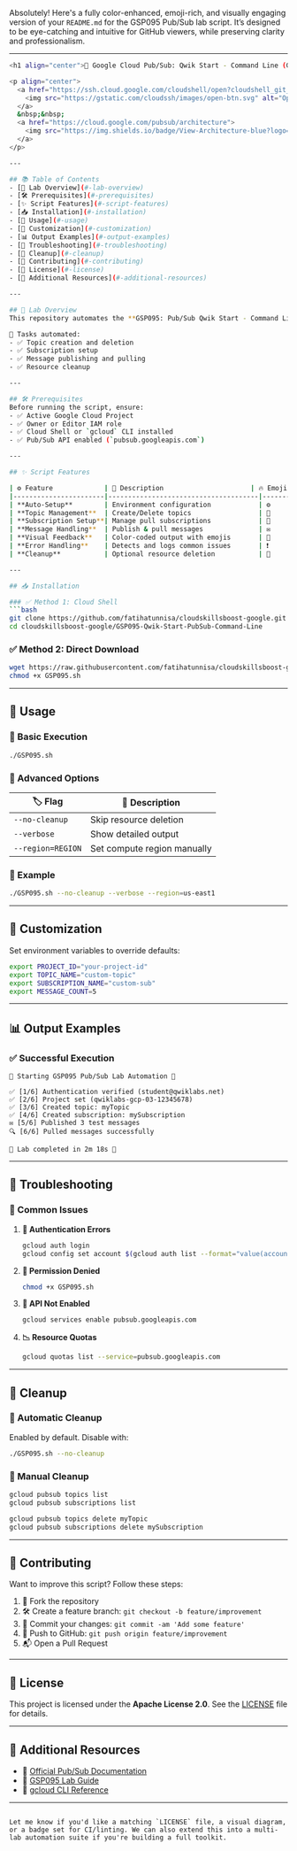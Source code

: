 Absolutely! Here's a fully color-enhanced, emoji-rich, and visually engaging version of your `README.md` for the GSP095 Pub/Sub lab script. It’s designed to be eye-catching and intuitive for GitHub viewers, while preserving clarity and professionalism.

---

```bash
<h1 align="center">🚀 Google Cloud Pub/Sub: Qwik Start - Command Line (GSP095)</h1>

<p align="center">
  <a href="https://ssh.cloud.google.com/cloudshell/open?cloudshell_git_repo=https://github.com/fatihatunnisa/cloudskillsboost-google&cloudshell_working_dir=GSP095-Qwik-Start-PubSub-Command-Line&cloudshell_tutorial=README.md">
    <img src="https://gstatic.com/cloudssh/images/open-btn.svg" alt="Open in Cloud Shell">
  </a>
  &nbsp;&nbsp;
  <a href="https://cloud.google.com/pubsub/architecture">
    <img src="https://img.shields.io/badge/View-Architecture-blue?logo=googlecloud" alt="Google Cloud Pub/Sub Architecture">
  </a>
</p>

---

## 📚 Table of Contents
- [📌 Lab Overview](#-lab-overview)
- [🛠️ Prerequisites](#-prerequisites)
- [✨ Script Features](#-script-features)
- [📥 Installation](#-installation)
- [🚀 Usage](#-usage)
- [🧰 Customization](#-customization)
- [📊 Output Examples](#-output-examples)
- [🐛 Troubleshooting](#-troubleshooting)
- [🧹 Cleanup](#-cleanup)
- [🤝 Contributing](#-contributing)
- [📜 License](#-license)
- [🔗 Additional Resources](#-additional-resources)

---

## 📌 Lab Overview
This repository automates the **GSP095: Pub/Sub Qwik Start - Command Line** lab on Google Cloud Skills Boost.

🔧 Tasks automated:
- ✅ Topic creation and deletion
- ✅ Subscription setup
- ✅ Message publishing and pulling
- ✅ Resource cleanup

---

## 🛠️ Prerequisites
Before running the script, ensure:
- ✅ Active Google Cloud Project
- ✅ Owner or Editor IAM role
- ✅ Cloud Shell or `gcloud` CLI installed
- ✅ Pub/Sub API enabled (`pubsub.googleapis.com`)

---

## ✨ Script Features

| ⚙️ Feature             | 📄 Description                      | 🔥 Emoji |
|-----------------------|--------------------------------------|----------|
| **Auto-Setup**        | Environment configuration            | ⚙️       |
| **Topic Management**  | Create/Delete topics                 | 📢       |
| **Subscription Setup**| Manage pull subscriptions            | 📩       |
| **Message Handling**  | Publish & pull messages              | ✉️       |
| **Visual Feedback**   | Color-coded output with emojis       | 🎨       |
| **Error Handling**    | Detects and logs common issues       | ❗       |
| **Cleanup**           | Optional resource deletion           | 🧹       |

---

## 📥 Installation

### ✅ Method 1: Cloud Shell
```bash
git clone https://github.com/fatihatunnisa/cloudskillsboost-google.git
cd cloudskillsboost-google/GSP095-Qwik-Start-PubSub-Command-Line
```

### ✅ Method 2: Direct Download
```bash
wget https://raw.githubusercontent.com/fatihatunnisa/cloudskillsboost-google/main/GSP095-Qwik-Start-PubSub-Command-Line/GSP095.sh
chmod +x GSP095.sh
```

---

## 🚀 Usage

### 🔹 Basic Execution
```bash
./GSP095.sh
```

### 🔹 Advanced Options

| 🏷️ Flag           | 📝 Description               |
|-------------------|------------------------------|
| `--no-cleanup`    | Skip resource deletion       |
| `--verbose`       | Show detailed output         |
| `--region=REGION` | Set compute region manually  |

### 🔹 Example
```bash
./GSP095.sh --no-cleanup --verbose --region=us-east1
```

---

## 🧰 Customization

Set environment variables to override defaults:
```bash
export PROJECT_ID="your-project-id"
export TOPIC_NAME="custom-topic"
export SUBSCRIPTION_NAME="custom-sub"
export MESSAGE_COUNT=5
```

---

## 📊 Output Examples

### ✅ Successful Execution
```plaintext
🚀 Starting GSP095 Pub/Sub Lab Automation 🚀

✅ [1/6] Authentication verified (student@qwiklabs.net)
✅ [2/6] Project set (qwiklabs-gcp-03-12345678)
✅ [3/6] Created topic: myTopic
✅ [4/6] Created subscription: mySubscription
✉️ [5/6] Published 3 test messages
🔍 [6/6] Pulled messages successfully

🎉 Lab completed in 2m 18s 🎉
```

---

## 🐛 Troubleshooting

### 🔧 Common Issues

1. **🔐 Authentication Errors**
   ```bash
   gcloud auth login
   gcloud config set account $(gcloud auth list --format="value(account)")
   ```

2. **🚫 Permission Denied**
   ```bash
   chmod +x GSP095.sh
   ```

3. **📡 API Not Enabled**
   ```bash
   gcloud services enable pubsub.googleapis.com
   ```

4. **📉 Resource Quotas**
   ```bash
   gcloud quotas list --service=pubsub.googleapis.com
   ```

---

## 🧹 Cleanup

### 🧼 Automatic Cleanup
Enabled by default. Disable with:
```bash
./GSP095.sh --no-cleanup
```

### 🧼 Manual Cleanup
```bash
gcloud pubsub topics list
gcloud pubsub subscriptions list

gcloud pubsub topics delete myTopic
gcloud pubsub subscriptions delete mySubscription
```

---

## 🤝 Contributing

Want to improve this script? Follow these steps:

1. 🍴 Fork the repository
2. 🛠️ Create a feature branch: `git checkout -b feature/improvement`
3. 💾 Commit your changes: `git commit -am 'Add some feature'`
4. 🚀 Push to GitHub: `git push origin feature/improvement`
5. 📬 Open a Pull Request

---

## 📜 License

This project is licensed under the **Apache License 2.0**. See the [LICENSE](LICENSE) file for details.

---

## 🔗 Additional Resources

- 📘 [Official Pub/Sub Documentation](https://cloud.google.com/pubsub/docs)
- 🧪 [GSP095 Lab Guide](https://www.cloudskillsboost.google/catalog_lab/3584)
- 🧰 [gcloud CLI Reference](https://cloud.google.com/sdk/gcloud/reference/pubsub)

---
```

Let me know if you'd like a matching `LICENSE` file, a visual diagram, or a badge set for CI/linting. We can also extend this into a multi-lab automation suite if you're building a full toolkit.